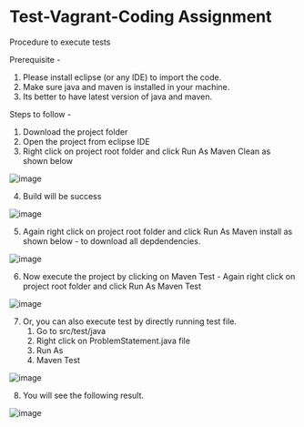 # Test-Vagrant-Coding Assignment 

Procedure to execute tests

Prerequisite - 

1. Please install eclipse (or any IDE) to import the code.
2. Make sure java and maven is installed in your machine. 
3. Its better to have latest version of java and maven.


Steps to follow - 

1. Download the project folder
2. Open the project from eclipse IDE
3. Right click on project root folder and click Run As Maven Clean as shown below

![image](https://user-images.githubusercontent.com/28681128/233081139-8a0a9428-9d07-4edf-b500-a3d3df74c589.png)

4. Build will be success

![image](https://user-images.githubusercontent.com/28681128/233081313-e491f237-e77d-4bd2-8ac8-0936fd51484d.png)

5. Again right click on project root folder and click Run As Maven install as shown below - to download all depdendencies.

![image](https://user-images.githubusercontent.com/28681128/233081671-5a232a06-a76d-4d8b-b11d-80d6dd61b213.png)


6. Now execute the project by clicking on Maven Test - Again right click on project root folder and click Run As Maven Test

![image](https://user-images.githubusercontent.com/28681128/233082043-871a2ac0-751a-4b56-8a5c-ecfebe427338.png)

7. Or, you can also execute test by directly running test file.
   1. Go to src/test/java
   2. Right click on ProblemStatement.java file
   3. Run As
   4. Maven Test

![image](https://user-images.githubusercontent.com/28681128/233082373-a0078b84-c194-48f3-8f6c-f8ef4da0d33c.png)

8. You will see the following result.

![image](https://user-images.githubusercontent.com/28681128/233082710-b4bc20b9-601b-4b40-994c-320567b8cfcb.png)

